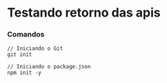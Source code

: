 # Testando retorno das apis

### Comandos

```
// Iniciando o Git
git init

// Iniciando o package.json
npm init -y
```
